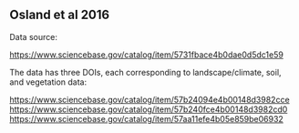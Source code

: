 ## Osland et al 2016

Data source:  

https://www.sciencebase.gov/catalog/item/5731fbace4b0dae0d5dc1e59

The data has three DOIs, each corresponding to landscape/climate, soil, and vegetation data:  

https://www.sciencebase.gov/catalog/item/57b24094e4b00148d3982cce
https://www.sciencebase.gov/catalog/item/57b240fce4b00148d3982cd0
https://www.sciencebase.gov/catalog/item/57aa11efe4b05e859be06932